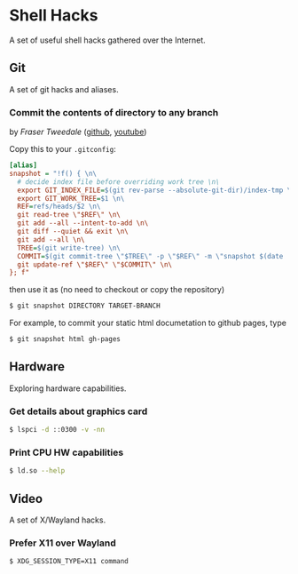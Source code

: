 # Shell Hacks

A set of useful shell hacks gathered over the Internet.

## Git

A set of git hacks and aliases.

### Commit the contents of directory to any branch

by *Fraser Tweedale* ([github](https://github.com/frasertweedale/dotfiles/blob/494e7056d888ec2cd9ae1dd04ad52521c06d05fb/.gitconfig#L91),
[youtube](https://youtu.be/3MDsu6iFAD0?t=2370))

Copy this to your `.gitconfig`:
```ini
[alias]
snapshot = "!f() { \n\
  # decide index file before overriding work tree \n\
  export GIT_INDEX_FILE=$(git rev-parse --absolute-git-dir)/index-tmp \n\
  export GIT_WORK_TREE=$1 \n\
  REF=refs/heads/$2 \n\
  git read-tree \"$REF\" \n\
  git add --all --intent-to-add \n\
  git diff --quiet && exit \n\
  git add --all \n\
  TREE=$(git write-tree) \n\
  COMMIT=$(git commit-tree \"$TREE\" -p \"$REF\" -m \"snapshot $(date '+%y-%m-%d %H:%M')\") \n\
  git update-ref \"$REF\" \"$COMMIT\" \n\
}; f"
```

then use it as (no need to checkout or copy the repository)
```sh
$ git snapshot DIRECTORY TARGET-BRANCH
```

For example, to commit your static html documetation to github pages, type
```sh
$ git snapshot html gh-pages
```

## Hardware

Exploring hardware capabilities.

### Get details about graphics card

```sh
$ lspci -d ::0300 -v -nn
```

### Print CPU HW capabilities

```sh
$ ld.so --help
```

## Video

A set of X/Wayland hacks.

### Prefer X11 over Wayland

```sh
$ XDG_SESSION_TYPE=X11 command
```
